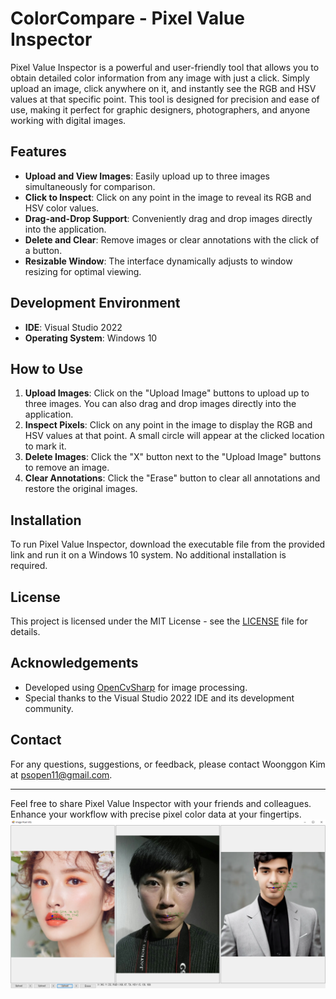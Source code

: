 # ColorCompare - Pixel Value Inspector

Pixel Value Inspector is a powerful and user-friendly tool that allows you to obtain detailed color information from any image with just a click. Simply upload an image, click anywhere on it, and instantly see the RGB and HSV values at that specific point. This tool is designed for precision and ease of use, making it perfect for graphic designers, photographers, and anyone working with digital images.

## Features

- **Upload and View Images**: Easily upload up to three images simultaneously for comparison.
- **Click to Inspect**: Click on any point in the image to reveal its RGB and HSV color values.
- **Drag-and-Drop Support**: Conveniently drag and drop images directly into the application.
- **Delete and Clear**: Remove images or clear annotations with the click of a button.
- **Resizable Window**: The interface dynamically adjusts to window resizing for optimal viewing.

## Development Environment

- **IDE**: Visual Studio 2022
- **Operating System**: Windows 10

## How to Use

1. **Upload Images**: Click on the "Upload Image" buttons to upload up to three images. You can also drag and drop images directly into the application.
2. **Inspect Pixels**: Click on any point in the image to display the RGB and HSV values at that point. A small circle will appear at the clicked location to mark it.
3. **Delete Images**: Click the "X" button next to the "Upload Image" buttons to remove an image.
4. **Clear Annotations**: Click the "Erase" button to clear all annotations and restore the original images.

## Installation

To run Pixel Value Inspector, download the executable file from the provided link and run it on a Windows 10 system. No additional installation is required.

## License

This project is licensed under the MIT License - see the [LICENSE](LICENSE) file for details.

## Acknowledgements

- Developed using [OpenCvSharp](https://github.com/shimat/opencvsharp) for image processing.
- Special thanks to the Visual Studio 2022 IDE and its development community.

## Contact

For any questions, suggestions, or feedback, please contact Woonggon Kim at psopen11@gmail.com.

---

Feel free to share Pixel Value Inspector with your friends and colleagues. Enhance your workflow with precise pixel color data at your fingertips.   
![](colorcompare_introduction.PNG)
